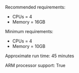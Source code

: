 Recommended requirements:

+ CPUs = 4
+ Memory = 16GB

Minimum requirements:

+ CPUs = 4
+ Memory = 10GB

Approximate run time: 45 minutes

ARM processor support: True
